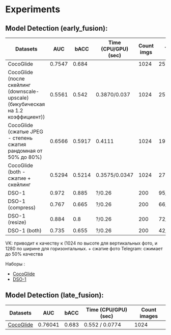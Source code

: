 
# Experiments


## Model Detection (early_fusion):

| Datasets                                                                         | AUC    | bACC   | Time (CPU/GPU) (sec) | Count imgs | TP/TN/FP/FN     | (Manip) P/R/F1 | (not manip) P/R/F1 | F1 mean |
|----------------------------------------------------------------------------------|--------|--------|----------------------|------------|-----------------|----------------|--------------------|---------|
| CocoGlide                                                                        | 0.7547 | 0.684  |                      | 1024       | 253/448/64/259  | 0.79/0.49/0.61 | 0.63/0.87/0.73     | 0.67    |
| CocoGlide (после скейлинг (downscale-upscale) (бикубическая на 1.2 коэффициент)) | 0.5561 | 0.542  | 0.3870/0.037         | 1024       | 259/286/226/243 | 0.54/.52/0.53  | 0.54/0.55/0.54     | 0.53    |
| CocoGlide (сжатые JPEG - степень сжатия рандомная от 50% до 80%)                 | 0.6566 | 0.5917 | 0.4111               | 1024       | 191/415/97/321  | 0.66/0.37/0.47 | 0.56/0.81/0.66     | 0.56    |
| CocoGlide (both - сжатие + скейлинг                                              | 0.5294 | 0.5214 | 0.3575/0.0347        | 1024       | 277/257/255/235 | 0.52/0.54/0.53 | 0.52/0.50/0.51     | 0.52    |
| DSO-1                                                                            | 0.972  | 0.885  | ?/0.26               | 200        | 95/82/18/5      | 0.84/0.95/0.89 | 0.94/0.82/0.87     | 0.88    |
| DSO-1  (compress)                                                                | 0.767  | 0.665  | ?/0.26               | 200        | 66/67/33/34     | 0.66/0.66/0.66 | 0.66/0.67/0.66     | 0.66    |
| DSO-1  (resize)                                                                  | 0.884  | 0.8    | ?/0.26               | 200        | 72/88/12/28     | 0.85/0.72/0.78 | 0.76/0.88/0.81     | 0.79    |
| DSO-1 (both)                                                                     | 0.735  | 0.655  | ?/0.26               | 200        | 42/89/11/58     | 0.79/0.42/0.54 | 0.60/0.89/0.72     | 0.63    |

VK: приводит к качеству к (1024 по высоте для вертикальных фото, и 1280 по ширине для горизонтальных. + сжатие фото
Telegram: сжимает до 50% качества

Наборы :

* [CocoGlide](https://github.com/grip-unina/TruFor#cocoglide-dataset) 
* [DSO-1](https://recodbr.wordpress.com/code-n-data/#dso1_dsi1)



## Model Detection (late_fusion):

| Datasets                                                            | AUC | bACC  | Time (CPU/GPU) (sec) | Count images |
|---------------------------------------------------------------------|---|-------|----------------------|------|
| [CocoGlide](https://github.com/grip-unina/TruFor#cocoglide-dataset) | 0.76041 | 0.683 | 0.552 / 0.0774       | 1024 |

